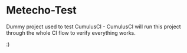 Metecho-Test
============

Dummy project used to test CumulusCI - CumulusCI will run this project through the whole CI flow to verify everything works.

:)

